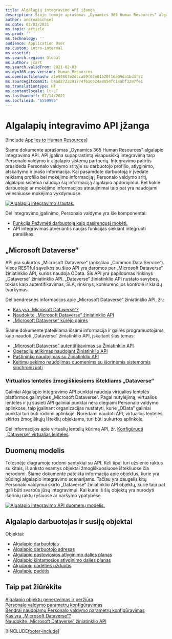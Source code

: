 ```yaml
---
title: Algalapių integravimo API įžanga
description: Šioje temoje aprašomas „Dynamics 365 Human Resources” algalapio integravimo API.
author: andreabichsel
ms.date: 02/03/2021
ms.topic: article
ms.prod: ''
ms.technology: ''
audience: Application User
ms.custom: intro-internal
ms.assetid: ''
ms.search.region: Global
ms.author: jcart
ms.search.validFrom: 2021-02-03
ms.dyn365.ops.version: Human Resources
ms.openlocfilehash: a1e94067e2dcca59f03e01520f16a09da1bd4f52
ms.sourcegitcommit: baad2723291774f610324a8054fc14abf3287fe1
ms.translationtype: HT
ms.contentlocale: lt-LT
ms.lasthandoff: 07/14/2021
ms.locfileid: "6559995"
---
```

# <a name="payroll-integration-api-introduction"></a>Algalapių integravimo API įžanga

[!include [Applies to Human Resources](../includes/applies-to-hr.md)]

Šiame dokumente aprašomas „Dynamics 365 Human Resources” algalapio integravimo API. API įgalina supaprastintą visapusišką integravimą tarp Personalo valdymo ir algalapio sistemų partnerių. Integravimo patirtis prasideda Personalo valdymo srityje su darbuotojo profilio, atlyginimo, atskaitymo ir įnašo informacija. Kai pasamdote darbuotoją ir įvedate reikiamą profilio bei mokėjimo informaciją į Personalo valdymo sritį, algalapio sistema naudoja šią informaciją algalapio apdorojimui. Bet kokie darbuotojo ar mokėjimo informacijos atnaujinimai taip pat yra naudojami vėlesniuose mokėjimo vykdymuose.

[![Algalapių integravimo srautas.](media/hr-admin-integration-payroll-api-introduction-flow.png)](media/hr-admin-integration-payroll-api-introduction-flow-2.png#lightbox)

Dėl integravimo įgalinimo, Personalo valdyme yra šie komponentai:

- [Funkcija Pažymėti darbuotoją kaip pasirengusį mokėti.](hr-compensation-payroll.md)
- API integravimas atveriantis naujas funkcijas siekiant integruoti paraiškas.

## <a name="microsoft-dataverse"></a>„Microsoft Dataverse“

API yra sukurtos „Microsoft Dataverse“ (anksčiau „Common Data Service“). Visos RESTful sąveikos su šiuo API yra daromos per „Microsoft Dataverse“ žiniatinklio API, kurios naudoja OData. Šis API yra papildomas rinkinys „Dataverse“ žiniatinklio API. „Dataverse“ žiniatinklio API nustato savybes, tokias kaip autentifikavimas, SLA, rinkinys, konkurencijos kontrolė ir klaidų tvarkymas.

Dėl bendresnės informacijos apie „Microsoft Dataverse“ žiniatinklio API, žr.:

- [Kas yra „Microsoft Dataverse“?](/powerapps/maker/data-platform/data-platform-intro)
- [Naudokite „Microsoft Dataverse“ žiniatinklio API](/powerapps/developer/data-platform/webapi/overview)
- [„Microsoft Dataverse“ kūrėjo gairės](/powerapps/developer/data-platform)

Šiame dokumente pateikiama išsami informacija ir gairės programuotojams, kaip naudoti „Dataverse” žiniatinklio API, įskaitant šias temas:

- [„Microsoft Dataverse” autentifikavimas su Žiniatinklio API](/powerapps/developer/data-platform/webapi/authenticate-web-api)
- [Operacijų atlikimas naudojant Žiniatinklio API](/powerapps/developer/data-platform/webapi/perform-operations-web-api)
- [Paštininko naudojimas su Žiniatinklio API](/powerapps/developer/data-platform/webapi/use-postman-web-api)
- [Keitimų sekimo naudojimas duomenims su išorinėmis sistemomis sinchronizuoti](/powerapps/developer/data-platform/use-change-tracking-synchronize-data-external-systems)

### <a name="virtual-tables-for-human-resources-in-dataverse"></a>Virtualios lentelės žmogiškiesiems ištekliams „Dataverse“

Galiniai Algalapio integravimo API punktai naudoja virtualios lentelės platformos galimybes „Microsoft Dataverse“. Pagal nutylėjimą, virtualios lentelės ir jų susieti API galiniai punktai nėra diegiami Personalo valdymo aplinkose, taip įgalinant organizacijas nustatyti, kurie „OData” galiniai punktai turi būti rodomi aplinkoje. Norėdami naudoti API, virtualios lentelės, skirtos žmogiškųjų išteklių objektams, turi būti sukurtos aplinkoje.

Dėl informacijos apie virtualių lentelių kūrimą API, žr. [Konfigūruoti „Dataverse“ virtualias lenteles](./hr-admin-integration-common-data-service-virtual-entities.md).

## <a name="data-model"></a>Duomenų modelis

Tolesnėje diagramoje rodomi santykiai su API. Keli tipai turi užsienio raktus su kitais, iš anksto esantys objektai žmogiškuosiuose ištekliuose čia nerodomi. Šiame dokumente pateikta informacija apie objektus, kurie yra būdingi algalapio integravimo scenarijams. Tačiau yra daugelis kitų Personalo valdymui skirto „Dataverse“ žiniatinklio API objektų, kurie taip pat gali būti svarbūs jūsų integravimui. Kai kurie iš šių objektų yra nurodyti išorinių raktų ryšiuose ar naršymo ypatybėse.

[![Algalapio integravimo API duomenų modelis.](media/hr-admin-payroll-api-data-model.png)](media/hr-admin-payroll-api-data-model.png#lightbox)

## <a name="payroll-employee-and-related-entities"></a>Algalapio darbuotojas ir susiję objektai

Objektai:

- [Algalapio darbuotojas](hr-admin-integration-payroll-api-payroll-employee.md)
- [Algalapio darbuotojo adresas](hr-admin-integration-payroll-api-payroll-worker-address.md)
- [Algalapio pastoviosios atlyginimo dalies planas](hr-admin-integration-payroll-api-payroll-fixed-compensation-plan.md)
- [Algalapio kintamosios atlyginimo dalies planas](hr-admin-integration-payroll-api-payroll-variable-compensation-plan.md)
- [Algalapių padėties užduotis](hr-admin-integration-payroll-api-payroll-position-job.md)
- [Algalapių padėtis](hr-admin-integration-payroll-api-payroll-position.md)

## <a name="see-also"></a>Taip pat žiūrėkite

[Algalapio objektų generavimas ir peržiūra](hr-admin-integration-payroll-api-generate-review-entities.md)<br>
[Personalo valdymo parametrų konfigūravimas](hr-setup-parameters.md)<br>
[Bendrai naudojamų Personalo valdymo parametrų konfigūravimas](hr-setup-shared-parameters.md)<br>
[Kas yra „Microsoft Dataverse“?](/powerapps/maker/data-platform/data-platform-intro)<br>
[Naudokite „Microsoft Dataverse“ žiniatinklio API](/powerapps/developer/data-platform/webapi/overview)<br>

[!INCLUDE[footer-include](../includes/footer-banner.md)]
